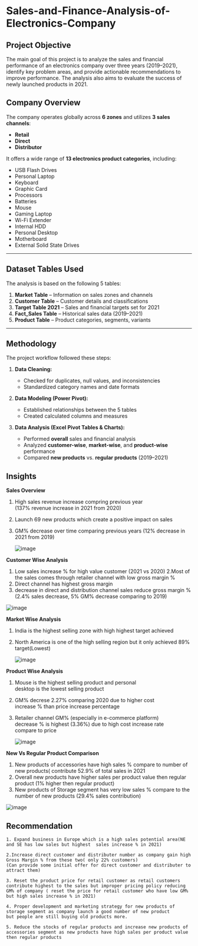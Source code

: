 # Sales-and-Finance-Analysis-of-Electronics-Company

##  Project Objective

The main goal of this project is to analyze the sales and financial performance of an electronics company over three years (2019–2021), identify key problem areas, and provide actionable recommendations to improve performance. The analysis also aims to evaluate the success of newly launched products in 2021.


##  Company Overview

The company operates globally across **6 zones** and utilizes **3 sales channels**:

* **Retail**
* **Direct**
* **Distributor**

It offers a wide range of **13 electronics product categories**, including:

* USB Flash Drives
* Personal Laptop
* Keyboard
* Graphic Card
* Processors
* Batteries
* Mouse
* Gaming Laptop
* Wi-Fi Extender
* Internal HDD
* Personal Desktop
* Motherboard
* External Solid State Drives


---

##  Dataset Tables Used

The analysis is based on the following 5 tables:

1. **Market Table** – Information on sales zones and channels
2. **Customer Table** – Customer details and classifications
3. **Target Table 2021** – Sales and financial targets set for 2021
4. **Fact\_Sales Table** – Historical sales data (2019–2021)
5. **Product Table** – Product categories, segments, variants

---

##  Methodology

The project workflow followed these steps:

1. **Data Cleaning:**

   * Checked for duplicates, null values, and inconsistencies
   * Standardized category names and date formats

2. **Data Modeling (Power Pivot):**

   * Established relationships between the 5 tables
   * Created calculated columns and measures

3. **Data Analysis (Excel Pivot Tables & Charts):**

   * Performed **overall** sales and financial analysis
   * Analyzed **customer-wise**, **market-wise**, and **product-wise** performance
   * Compared **new products** vs. **regular products** (2019–2021)

## Insights
**Sales Overview**

1. High sales revenue increase compring previous year 					
(137% revenue increase in 2021 from 2020)					
2. Launch  69 new products which create a positive impact on sales					
3. GM% decrease over time comparing previous years (12% decrease in 2021 from 2019)
   
   ![image](https://github.com/user-attachments/assets/78cfc7cc-a785-4c0b-8245-b8016ae80520)

   


**Customer Wise Analysis**

1. Low sales increase %  for high value customer (2021 vs 2020)
2.Most of the sales comes through retailer channel with low gross margin %
3. Direct channel has highest gross margin
4. decrease in direct and distribution channel sales reduce gross margin %
(2.4% sales decrease, 5% GM% decrease comparing to 2019)

![image](https://github.com/user-attachments/assets/3814bf19-8386-46d2-bfdb-2f2c18bc9ec1)




**Market Wise Analysis**

1. India is the highest selling zone with high highest target achieved 						
2. North America is one of the high selling region but it only achieved 89% target(Lowest)

   ![image](https://github.com/user-attachments/assets/92fecf29-fa43-4477-b0a2-8244732c7720)




**Product Wise Analysis**

1. Mouse is the highest selling product and personal	
   desktop is the lowest selling product	
2. GM% decrese 2.27% comparing 2020 due to higher cost	
   increase % than price increase percentage	
3. Retailer channel GM% (especially in e-commerce  platform)	
   decrease % is highest (3.36%) due to high cost increase rate  	
   compare to price

   ![image](https://github.com/user-attachments/assets/cfae0254-705c-47da-a32b-201a3488396c)




**New Vs Regular Product Comparison**
1. New products of accessories have high sales % 
   compare to number of new products( contribute 
   52.9% of total sales in 2021
2. Overall new products have higher sales per 
   product value then regular product (1% higher
   then regular product)
3. New products of Storage segment has very low 
   sales % compare to the number of new products
   (29.4% sales contribution)

 ![image](https://github.com/user-attachments/assets/4d036a8a-895d-4363-9821-643961de899e)



 ## Recommendation

 	1. Expand business in Europe which is a high sales potential area(NE and SE has low sales but highest  sales increase % in 2021)
	
	2.Increase direct customer and distributer number as company gain high Gross Margin % from these two( only 22% customers)  
	(Can provide some initial offer for direct customer and distributer to attract them)
	
	3. Reset the product price for retail customer as retail customers contribute highest to the sales but improper pricing policy reducing
	GM% of company ( reset the price for retail customer who have low GM% but high sales increase % in 2021)
	
	4. Proper development and marketing strategy for new products of storage segment as company launch a good number of new product
	but people are still buying old products more. 
	
	5. Reduce the stocks of regular products and increase new products of accessories segment as new products have high sales per product value 
	then regular products





